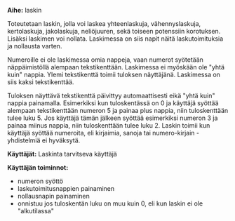**Aihe:** laskin 

Toteutetaan laskin, jolla voi laskea yhteenlaskuja, vähennyslaskuja, kertolaskuja, jakolaskuja, neliöjuuren, sekä toiseen potenssiin korotuksen. Lisäksi laskimen voi nollata. Laskimessa on siis napit näitä laskutoimituksia ja nollausta varten.

Numeroille ei ole laskimessa omia nappeja, vaan numerot syötetään näppäimistöllä alempaan tekstikenttään. Laskimessa ei myöskään ole "yhtä kuin" nappia. Ylemi tekstikenttä toimii tuloksen näyttäjänä. Laskimessa on siis kaksi tekstikenttää. 

Tuloksen näyttävä tekstikenttä päivittyy automaattisesti eikä "yhtä kuin" nappia painamalla. Esimerkiksi kun tuloskentässä on 0 ja käyttäjä syöttää alempaan tekstikenttään numeron 5 ja painaa plus nappia, niin tuloskenttään tulee luku 5. Jos käyttäjä tämän jälkeen syöttää esimerkiksi numeron 3 ja painaa miinus nappia, niin tuloskenttään tulee luku 2. Laskin toimii kun käyttäjä syöttää numeroita, eli kirjaimia, sanoja tai numero-kirjain -yhdistelmiä ei hyväksytä.

**Käyttäjät:** Laskinta tarvitseva käyttäjä

**Käyttäjän toiminnot:**

* numeron syöttö
* laskutoimitusnappien painaminen
* nollausnapin painaminen
 * onnistuu jos tuloskentän luku on muu kuin 0, eli kun laskin ei ole "alkutilassa"
 


